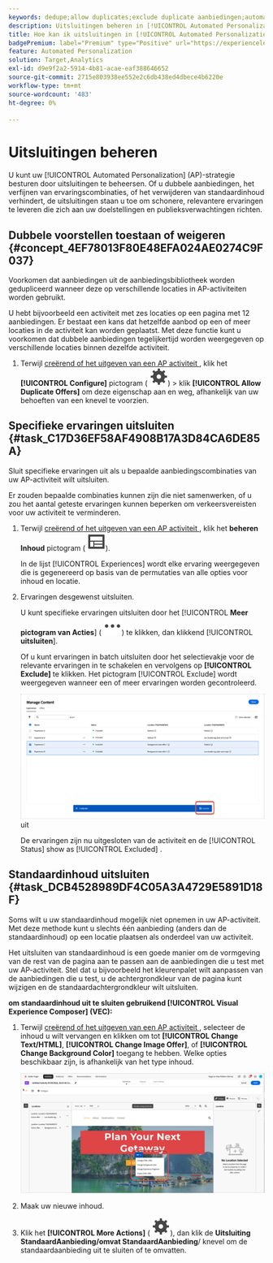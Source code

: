 ```yaml
---
keywords: dedupe;allow duplicates;exclude duplicate aanbiedingen;automatiseerd personalisatie;disallow duplicate aanbiedingen;exclude;default content;
description: Uitsluitingen beheren in [!UICONTROL Automated Personalization] (AP)-activiteiten.
title: Hoe kan ik uitsluitingen in [!UICONTROL Automated Personalization] -activiteiten beheren?
badgePremium: label="Premium" type="Positive" url="https://experienceleague.adobe.com/docs/target/using/introduction/intro.html?lang=en#premium newtab=true" tooltip="Kijk wat er in Target Premium is opgenomen."
feature: Automated Personalization
solution: Target,Analytics
exl-id: d9e9f2a2-5914-4b81-acae-eaf388646652
source-git-commit: 2715e803938ee552e2c6db438ed4dbece4b6220e
workflow-type: tm+mt
source-wordcount: '483'
ht-degree: 0%

---
```


# Uitsluitingen beheren

U kunt uw [!UICONTROL Automated Personalization] (AP)-strategie besturen door uitsluitingen te beheersen. Of u dubbele aanbiedingen, het verfijnen van ervaringscombinaties, of het verwijderen van standaardinhoud verhindert, de uitsluitingen staan u toe om schonere, relevantere ervaringen te leveren die zich aan uw doelstellingen en publieksverwachtingen richten.

## Dubbele voorstellen toestaan of weigeren {#concept_4EF78013F80E48EFA024AE0274C9F037}

Voorkomen dat aanbiedingen uit de aanbiedingsbibliotheek worden gedupliceerd wanneer deze op verschillende locaties in AP-activiteiten worden gebruikt.

U hebt bijvoorbeeld een activiteit met zes locaties op een pagina met 12 aanbiedingen. Er bestaat een kans dat hetzelfde aanbod op een of meer locaties in de activiteit kan worden geplaatst. Met deze functie kunt u voorkomen dat dubbele aanbiedingen tegelijkertijd worden weergegeven op verschillende locaties binnen dezelfde activiteit.

1. Terwijl [&#x200B; creërend of het uitgeven van een AP activiteit &#x200B;](/help/main/c-activities/t-automated-personalization/create-ap-activity.md), klik het **[!UICONTROL Configure]** pictogram ( ![&#x200B; vormt pictogram &#x200B;](/help/main/assets/icons/Setting.svg)) > klik **[!UICONTROL Allow Duplicate Offers]** om deze eigenschap aan en weg, afhankelijk van uw behoeften van een knevel te voorzien.

## Specifieke ervaringen uitsluiten {#task_C17D36EF58AF4908B17A3D84CA6DE85A}

Sluit specifieke ervaringen uit als u bepaalde aanbiedingscombinaties van uw AP-activiteit wilt uitsluiten.

Er zouden bepaalde combinaties kunnen zijn die niet samenwerken, of u zou het aantal geteste ervaringen kunnen beperken om verkeersvereisten voor uw activiteit te verminderen.

1. Terwijl [&#x200B; creërend of het uitgeven van een AP activiteit &#x200B;](/help/main/c-activities/t-automated-personalization/create-ap-activity.md), klik het **beheren Inhoud** pictogram ( ![&#x200B; beheert het pictogram van de Inhoud &#x200B;](/help/main/assets/icons/Experience.svg)).

   In de lijst [!UICONTROL Experiences] wordt elke ervaring weergegeven die is gegenereerd op basis van de permutaties van alle opties voor inhoud en locatie.

1. Ervaringen desgewenst uitsluiten.

   U kunt specifieke ervaringen uitsluiten door het [!UICONTROL **Meer pictogram van Acties**] ( ![&#x200B; Meer pictogram van Acties &#x200B;](/help/main/assets/icons/MoreSmall.svg)) te klikken, dan klikkend [!UICONTROL **uitsluiten**].

   Of u kunt ervaringen in batch uitsluiten door het selectievakje voor de relevante ervaringen in te schakelen en vervolgens op **[!UICONTROL Exclude]** te klikken. Het pictogram [!UICONTROL Exclude] wordt weergegeven wanneer een of meer ervaringen worden gecontroleerd.

   ![&#x200B; Partij sluit ervaringen &#x200B;](/help/main/c-activities/t-automated-personalization/assets/exclude1.png) uit

   De ervaringen zijn nu uitgesloten van de activiteit en de [!UICONTROL Status] show as [!UICONTROL Excluded] .

## Standaardinhoud uitsluiten {#task_DCB4528989DF4C05A3A4729E5891D18F}

Soms wilt u uw standaardinhoud mogelijk niet opnemen in uw AP-activiteit. Met deze methode kunt u slechts één aanbieding (anders dan de standaardinhoud) op een locatie plaatsen als onderdeel van uw activiteit.

Het uitsluiten van standaardinhoud is een goede manier om de vormgeving van de rest van de pagina aan te passen aan de aanbiedingen die u test met uw AP-activiteit. Stel dat u bijvoorbeeld het kleurenpalet wilt aanpassen van de aanbiedingen die u test, u de achtergrondkleur van de pagina kunt wijzigen en de standaardachtergrondkleur wilt uitsluiten.

**om standaardinhoud uit te sluiten gebruikend [!UICONTROL Visual Experience Composer] (VEC):**

1. Terwijl [&#x200B; creërend of het uitgeven van een AP activiteit &#x200B;](/help/main/c-activities/t-automated-personalization/create-ap-activity.md), selecteer de inhoud u wilt vervangen en klikken om tot **[!UICONTROL Change Text/HTML]**, **[!UICONTROL Change Image Offer]**, of **[!UICONTROL Change Background Color]** toegang te hebben. Welke opties beschikbaar zijn, is afhankelijk van het type inhoud.

   ![&#x200B; de opties van de Verandering &#x200B;](/help/main/c-activities/t-automated-personalization/assets/options.png)
1. Maak uw nieuwe inhoud.

1. Klik het **[!UICONTROL More Actions]** ( ![&#x200B; Meer pictogram van Acties &#x200B;](/help/main/assets/icons/Setting.svg)), dan klik de **Uitsluiting StandaardAanbieding/omvat StandaardAanbieding**/ knevel om de standaardaanbieding uit te sluiten of te omvatten.

   <!-- Depending on the content or offer type, the [!UICONTROL Include] checkbox is in a slightly different place. 

   For Text/HTML content: 

   ![Include checkbox in Edit Text/HTML dialog box](/help/main/c-activities/t-automated-personalization/assets/exclude_content_vec_1a.png)

   For Image/Video content: 

   ![Include checkbox in Select Content dialog box](/help/main/c-activities/t-automated-personalization/assets/exclude_content_vec_2a.png)

   For background color: 

   ![Include checkbox in Edit Background Color dialog box](/help/main/c-activities/t-automated-personalization/assets/exclude_content_vec_3a.png)-->

<!-- 1. Click **[!UICONTROL Save]**.

   You can see the experiences created from the offers you specified under [!UICONTROL Manage Content]. You notice that no experiences are created in [!UICONTROL Manage Content] using the default offer you excluded. 

   ![exclude_content_vec_4 image](assets/exclude_content_vec_4.png)

**To exclude default content using the [!UICONTROL Form-Based Experience Composer]:** 

1. While creating or editing an AP activity, click **[!UICONTROL Change Text/HTML]** or **[!UICONTROL Change Image Offer]** under **[!UICONTROL Content]**. 
1. In the dialog box, create your new content and uncheck **[!UICONTROL Include]** to the right of the default content (or uncheck the Default Image/Video in the [!UICONTROL Select Content] screen). 

   Depending on the content or offer type, the [!UICONTROL Include] checkbox is in a slightly different place. 

   For Text/HTML content: 

   ![exclude_content_form_1 image](assets/exclude_content_form_1.png)

   For Image/Video content: 

   ![exclude_content_form_2 image](assets/exclude_content_form_2.png)

1. Click **[!UICONTROL Save]**. 

   You can see the experiences created from the offers you specified under [!UICONTROL Manage Content]. You notice that no experiences are created in [!UICONTROL Manage Content] using the default offer you excluded. 

   ![exclude_content_form_3 image](assets/exclude_content_form_3.png)-->
